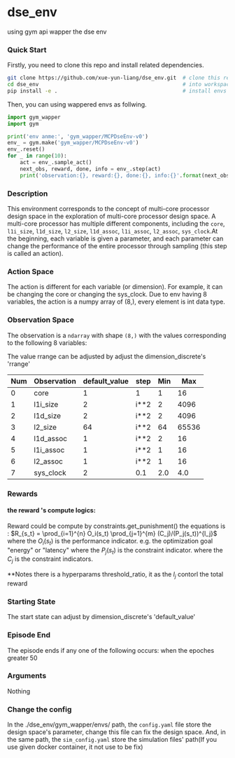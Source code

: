 # dse_env
using gym api wapper the dse env

### Quick Start
Firstly, you need to clone this repo and install related dependencies.
```bash
git clone https://github.com/xue-yun-liang/dse_env.git  # clone this repo
cd dse_env                                              # into workspace path
pip install -e .                                        # install envs
```
Then, you can using wappered envs as follwing.
```python
import gym_wapper
import gym

print('env anme:', 'gym_wapper/MCPDseEnv-v0')
env_ = gym.make('gym_wapper/MCPDseEnv-v0')
env_.reset()
for _ in range(10):
    act = env_.sample_act()
    next_obs, reward, done, info = env_.step(act)
    print('observation:{}, reward:{}, done:{}, info:{}'.format(next_obs, reward, done, info))
```

### Description

This environment corresponds to the concept of multi-core processor design space
in the exploration of multi-core processor design space. A multi-core processor
has multiple different components, including the `core`, `l1i_size`, `l1d_size`,
`l2_size`, `l1d_assoc`, `l1i_assoc`, `l2_assoc`, `sys_clock`.At the beginning,
each variable is given a parameter, and each parameter can change the performance
of the entire processor through sampling (this step is called an action).

### Action Space

The action is different for each variable (or dimension). For example, it can be
changing the core or changing the sys_clock. Due to env having 8 variables,
the action is a numpy array of (8,), every element is int data type.

### Observation Space

The observation is a `ndarray` with shape `(8,)` with the values corresponding
to the following 8 variables:

The value rrange can be adjusted by adjust the dimension_discrete's 'rrange'

| Num | Observation  | default_value   |  step    |   Min    | Max      |
|-----|--------------|-----------------|----------|----------|----------|
| 0   | core         | 1               | 1        | 1        |  16      |
| 1   | l1i_size     | 2               | i**2     | 2        |  4096    |
| 2   | l1d_size     | 2               | i**2     | 2        |  4096    |
| 3   | l2_size      | 64              | i**2     | 64       |  65536   |
| 4   | l1d_assoc    | 1               | i**2     | 2        |  16      |
| 5   | l1i_assoc    | 1               | i**2     | 1        |  16      |
| 6   | l2_assoc     | 1               | i**2     | 1        |  16      |
| 7   | sys_clock    | 2               | 0.1      | 2.0      |  4.0     |

### Rewards
#### the reward 's compute logics:
Reward could be compute by constraints.get_punishment()
the equations is : $R_{s_t} = \prod_{i=1}^{n} O_i(s_t) \prod_{j=1}^{m} (C_j)/(P_j(s_t))^{l_j}$
where the $O_{i}(s_t)$ is the performance indicator. e.g. the optimization goal "energy" or "latency"
where the $P_{j}(s_t)$ is the constraint indicator. 
where the $C_{j}$ is the constraint indicators.

**Notes there is a hyperparams threshold_ratio, it as the $l_{j}$ contorl the total reward

### Starting State

The start state can adjust by dimension_discrete's 'default_value'

### Episode End

The episode ends if any one of the following occurs: when the epoches greater 50

### Arguments

Nothing

### Change the config

In the ./dse_env/gym_wapper/envs/ path, the `config.yaml` file store the design space's
parameter, change this file can fix the design space. And, in the same path, the `sim_config.yaml`
store the simulation files' path(If you use given docker container, it not use to be fix)


